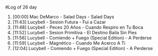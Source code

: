 #Log of 26 day

1. [00:00] Mac DeMarco - Salad Days - Salad Days
1. [11:43] Lucybell - Sesion Futura - Fui a Cazar
1. [11:48] Lucybell - Peces 20 Años - Cuando Respiro en Tu Boca
1. [11:52] Lucybell - Sesion Primitiva - El Destino Baila Sin Pies
1. [11:56] Lucybell - Comiendo + Fuego (Special Edition) - A Perderse
1. [11:59] Lucybell - Magnético - Cuando Me Acerco A Ti
1. [12:04] Lucybell - Comiendo + Fuego (Special Edition) - A Perderse
